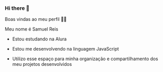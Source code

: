 ### Hi there 👋

Boas vindas ao meu perfil 💙💙

Meu nome é Samuel Reis

- Estou estudando na Alura

- Estou me desenvolvendo na linguagem JavaScript

- Utilizo esse espaço para minha organização e compartilhamento dos meu projetos desenvolvidos
